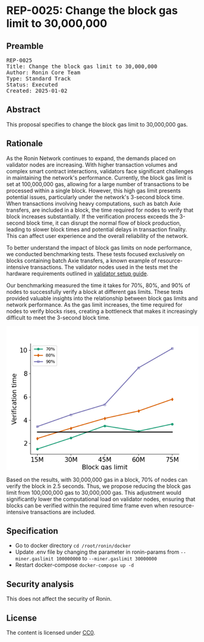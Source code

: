 # REP-0025: Change the block gas limit to 30,000,000 

## Preamble
<pre>
REP-0025
Title: Change the block gas limit to 30,000,000 
Author: Ronin Core Team
Type: Standard Track
Status: Executed
Created: 2025-01-02
</pre>

## Abstract

This proposal specifies to change the block gas limit to 30,000,000 gas. 

## Rationale

As the Ronin Network continues to expand, the demands placed on validator nodes are increasing. With higher transaction volumes and complex smart contract interactions, validators face significant challenges in maintaining the network's performance. Currently, the block gas limit is set at 100,000,000 gas, allowing for a large number of transactions to be processed within a single block. However, this high gas limit presents potential issues, particularly under the network's 3-second block time. When transactions involving heavy computations, such as batch Axie transfers, are included in a block, the time required for nodes to verify that block increases substantially. If the verification process exceeds the 3-second block time, it can disrupt the normal flow of block production, leading to slower block times and potential delays in transaction finality. This can affect user experience and the overall reliability of the network.

To better understand the impact of block gas limits on node performance, we conducted benchmarking tests. These tests focused exclusively on blocks containing batch Axie transfers, a known example of resource-intensive transactions. The validator nodes used in the tests met the hardware requirements outlined in [validator setup guide](https://docs.roninchain.com/validators/setup/overview).

Our benchmarking measured the time it takes for 70%, 80%, and 90% of nodes to successfully verify a block at different gas limits. These tests provided valuable insights into the relationship between block gas limits and network performance. As the gas limit increases, the time required for nodes to verify blocks rises, creating a bottleneck that makes it increasingly difficult to meet the 3-second block time.

![benchmark results](./assets/benchmark.png)

Based on the results, with 30,000,000 gas in a block, 70% of nodes can verify the block in 2.5 seconds. Thus, we propose reducing the block gas limit from 100,000,000 gas to 30,000,000 gas. This adjustment would significantly lower the computational load on validator nodes, ensuring that blocks can be verified within the required time frame even when resource-intensive transactions are included. 



## Specification


- Go to docker directory
`cd /root/ronin/docker`
- Update .env file by changing the parameter in ronin-params from `--miner.gaslimit 100000000` to `--miner.gaslimit 30000000`
- Restart docker-compose
`docker-compose up -d` 


## Security analysis

This does not affect the security of Ronin.

## License

The content is licensed under [CC0](https://creativecommons.org/publicdomain/zero/1.0/).
